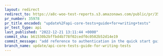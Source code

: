 ```yaml
---
layout: redirect
redirect_to: https://a8c-woo-test-reports.s3.amazonaws.com/public/pr/35978/api/index.html
pr_number: 35978
pr_title_encoded: "update%2Fapi-core-tests+guide+for+writing+tests"
pr_test_type: api
last_published: "2022-12-21 13:11:44 +0000"
commit_sha: b61530b2bffbd4b778f02cedf0c0502b52d14e19
commit_message: "add reference to authentication in the quick start guide"
branch_name: update/api-core-tests-guide-for-writing-tests
---
```

